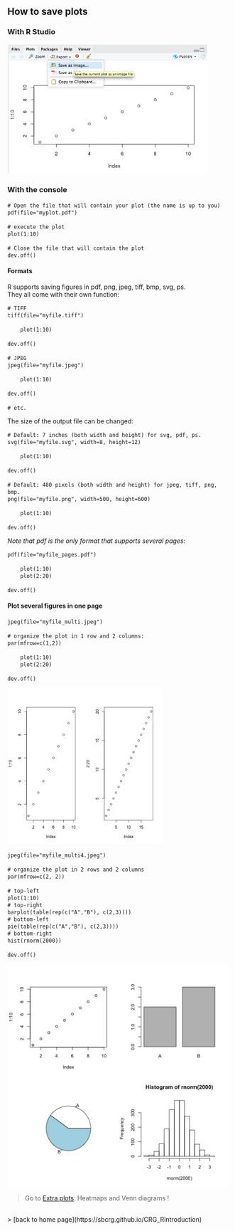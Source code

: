 <h2>How to save plots</h2>

<h3>With R Studio</h3>

<img src="images/rstudio_plotsave.png" width="450"/>

<h3>With the console</h3>

```{r}
# Open the file that will contain your plot (the name is up to you)
pdf(file="myplot.pdf")

# execute the plot
plot(1:10)

# Close the file that will contain the plot
dev.off()
```

<h4>Formats</h4>

R supports saving figures in pdf, png, jpeg, tiff, bmp, svg, ps.<br>
They all come with their own function:

```{r}
# TIFF
tiff(file="myfile.tiff")

	plot(1:10)

dev.off()

# JPEG
jpeg(file="myfile.jpeg")

	plot(1:10)

dev.off()

# etc.

```

The size of the output file can be changed:

```{r}
# Default: 7 inches (both width and height) for svg, pdf, ps.
svg(file="myfile.svg", width=8, height=12)

	plot(1:10)

dev.off()

# Default: 480 pixels (both width and height) for jpeg, tiff, png, bmp.
png(file="myfile.png", width=500, height=600)

	plot(1:10)

dev.off()
```

*Note that pdf is the only format that supports several pages*:

```{r}
pdf(file="myfile_pages.pdf")

	plot(1:10)
	plot(2:20)

dev.off()
```

<h4>Plot several figures in one page</h4>

```{r}
jpeg(file="myfile_multi.jpeg")

# organize the plot in 1 row and 2 columns:
par(mfrow=c(1,2))

	plot(1:10)
	plot(2:20)

dev.off()
```

<img src="images/plots/myfile_multi.jpeg" width="350/" >

```{r}
jpeg(file="myfile_multi4.jpeg")

# organize the plot in 2 rows and 2 columns
par(mfrow=c(2, 2))

# top-left
plot(1:10)
# top-right
barplot(table(rep(c("A","B"), c(2,3))))
# bottom-left
pie(table(rep(c("A","B"), c(2,3))))
# bottom-right
hist(rnorm(2000))

dev.off()
```

<img src="images/plots/myfile_multi4.jpeg" width="500/" >


> Go to [Extra plots](https://sbcrg.github.io/CRG_RIntroduction/extraplot): Heatmaps and Venn diagrams !
<br>
> [back to home page](https://sbcrg.github.io/CRG_RIntroduction)

